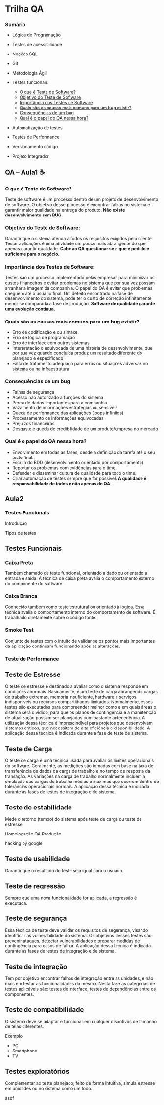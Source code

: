 # Trilha QA

### Sumário
- Lógica de Programação
- Testes de acessibilidade
- Noções SQL
- Git
- Metodologia Ágil
- Testes funcionais
  - [O que é Teste de Software?](https://github.com/bfscamargo/QA_Treinamento#o-que-%C3%A9-teste-de-software)
  - [Objetivo do Teste de Software](https://github.com/bfscamargo/QA_Treinamento#import%C3%A2ncia-dos-testes-de-software)
  - [Importância dos Testes de Software](https://github.com/bfscamargo/QA_Treinamento#import%C3%A2ncia-dos-testes-de-software)
  - [Quais são as causas mais comuns para um bug existir?
](https://github.com/bfscamargo/QA_Treinamento#quais-s%C3%A3o-as-causas-mais-comuns-para-um-bug-existir)
  - [Consequências de um bug](https://github.com/bfscamargo/QA_Treinamento#consequ%C3%AAncias-de-um-bug)
  - [Qual é o papel do QA nessa hora?](https://github.com/bfscamargo/QA_Treinamento#qual-%C3%A9-o-papel-do-qa-nessa-hora)

- Automatização de testes
- Testes de Performance
- Versionamento código
- Projeto Integrador

## QA – Aula1 ☕

### O que é Teste de Software?
Teste de software é um processo dentro de um projeto de desenvolvimento de software.
O objetivo desse processo é encontrar falhas no sistema e garantir maior qualidade na entrega do produto.
**Não existe desenvolvimento sem BUG.**

### Objetivo do Teste de Software:
Garantir que o sistema atenda a todos os requisitos exigidos pelo cliente.
Testar aplicações é uma atividade um pouco mais abrangente do que apenas garantir qualidade.
**Cabe ao QA questionar se o que é pedido é suficiente para o negócio.**

### Importância dos Testes de Software:
Testes são um processo implementado pelas empresas para minimizar os custos financeiros e evitar problemas no sistema que por sua vez possam arranhar a imagem da companhia.
O papel do QA é evitar que problemas cheguem até o usuário final.
Um defeito encontrado na fase de desenvolvimento do sistema, pode ter o custo de correção infinitamente menor se comparada a fase de produção.
**Software de qualidade garante uma evolução contínua.**


### Quais são as causas mais comuns para um bug existir?
- Erro de codificação e ou sintaxe.
- Erro de lógica de programação
- Erro de interface com outros sistemas
- Interpretação o equivocada de uma história de desenvolvimento, que por sua vez quando concluída produz um resultado diferente do planejado e especificado
- Falta de tratamento adequado para erros ou situações adversas no sistema ou na infraestrutura

### Consequências de um bug
- Falhas de segurança
-	Acesso não autorizado a funções do sistema
- Perca de dados importantes para a companhia
- Vazamento de informações estratégias ou sensíveis
- Queda de performance das aplicações (loops infinitos)
- Processamento de informações equivocadas
- Prejuízos financeiras
- Desgaste e queda de credibilidade de um produto/empresa no mercado

### Qual é o papel do QA nessa hora? 
- Envolvimento em todas as fases, desde a definição da tarefa até o seu teste final.
- Escrita do BDD (desenvolvimento orientado por comportamento)
- Reportar os problemas com evidências para o time.
- Defender e disseminar cultura de qualidade para todo o time. 
- Criar automação de testes sempre que for possível.
**A qualidade é responsabilidade de todos e não apenas do QA.**

## Aula2

### Testes Funcionais

Introdução

Tipos de testes

## Testes Funcionais

### Caixa Preta

Também chamado de teste funcional, orientado a dado ou orientado a entrada e saída. A técnica de caixa preta avalia o comportamento externo do componente do software.

### Caixa Branca

Conhecido também como teste estrutural ou orientado à lógica. Essa técnica avalia o comportamento interno do comportamento de software. É trabalhado diretamente sobre o código fonte.

### Smoke Test

Conjunto de testes com o intuito de validar se os pontos mais importantes da aplicação continuam funcionando após as alterações.

### Teste de Performance

## Teste de Estresse

O teste de estresse é destinado a avaliar como o sistema responde em condições anormais. Basicamente, é um teste de carga abrangendo cargas de trabalho extremas, memória insuficiente, hardware e serviços indisponíveis ou recursos compartilhados limitados. Normalmente, esses testes são executados para compreender melhor como e em quais áreas o sistema será dividido, para que os planos de contingência e a manutenção de atualização possam ser planejados com bastante antecedência. A utilização dessa técnica é imprescindível para projetos que desenvolvam sistemas críticos, que necessitem de alta eficiência e disponibilidade. A aplicação dessa técnica é indicada durante a fase de teste de sistema.

## Teste de Carga

O teste de carga é uma técnica usada para avaliar os limites operacionais do software. Geralmente, as medições são tomadas com base na taxa de transferência de dados da carga de trabalho e no tempo de resposta da transação. As variações na carga de trabalho normalmente incluem a emulação das cargas de trabalho médias e máximas que ocorrem dentro de tolerâncias operacionais normais. A aplicação dessa técnica é indicada durante as fases de testes de integração e de sistema.

## Teste de estabilidade

Mede o retorno (tempo) do sistema após teste de carga ou teste de estresse.

Homologação
QA
Produção

hacking by google


## Teste de usabilidade

Garantir que o resultado do teste seja igual para o usuário.

## Teste de regressão

Sempre que uma nova funcionalidade for aplicada, a regressão é executada.

## Teste de segurança

Essa técnica de teste deve validar os requisitos de segurança, visando identificar as vulnerabilidade do sistema. Os objetivos desses testes são: prevenir ataques, detectar vulnerabilidades e preparar medidas de contingência para casos de falhar. A aplicação dessa técnica é indicada durante as fases de testes de integração e de sistema.

## Teste de integração

Tem por objetivo encontrar falhas de integração entre as unidades, e não mais em testar as funcionalidades da mesma. Nesta fase as categorias de testes aplicáveis são: testes de interface, testes de dependências entre os componentes.

## Teste de compatibilidade

O sistema deve se adaptar e funcionar em qualquer dispotivos de tamanho de telas diferentes. 

Exemplo:

- PC
- Smartphone
- TV

## Testes exploratórios

Complementar ao teste planejado, feito de forma intuitiva, simula estresse em unidades ou no sistema como um todo.

asdf

